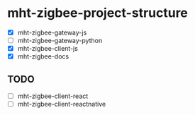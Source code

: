 # mht-zigbee-project-structure

  - [x] mht-zigbee-gateway-js
  - [ ] mht-zigbee-gateway-python
  - [x] mht-zigbee-client-js
  - [x] mht-zigbee-docs

## TODO

  - [ ] mht-zigbee-client-react
  - [ ] mht-zigbee-client-reactnative
